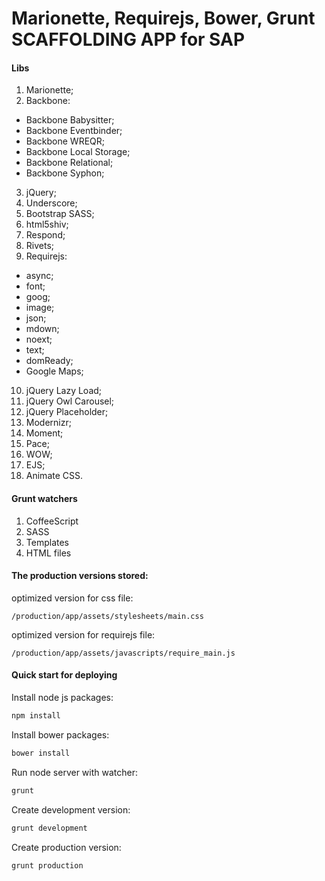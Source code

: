 # Marionette, Requirejs, Bower, Grunt SCAFFOLDING APP for SAP

#### Libs
1. Marionette;
2. Backbone:
 - Backbone Babysitter;
 - Backbone Eventbinder;
 - Backbone WREQR;
 - Backbone Local Storage;
 - Backbone Relational;
 - Backbone Syphon;
3. jQuery;
4. Underscore;
5. Bootstrap SASS;
6. html5shiv;
7. Respond;
8. Rivets;
9. Requirejs:
 - async;
 - font;
 - goog;
 - image;
 - json;
 - mdown;
 - noext;
 - text;
 - domReady;
 - Google Maps;
10. jQuery Lazy Load;
11. jQuery Owl Carousel;
12. jQuery Placeholder;
13. Modernizr;
14. Moment;
15. Pace;
16. WOW;
17. EJS;
18. Animate CSS.


#### Grunt watchers
1. CoffeeScript
2. SASS
3. Templates
4. HTML files

#### The production versions stored:
optimized version for css file:
```http
/production/app/assets/stylesheets/main.css
```
optimized version for requirejs file:
```http
/production/app/assets/javascripts/require_main.js
```

#### Quick start for deploying

Install node js packages:

```bash
npm install
```

Install bower packages:
```bash
bower install
```

Run node server with watcher:
```bash
grunt
```

Create development version:
```bash
grunt development
```

Create production version:
```bash
grunt production
```
